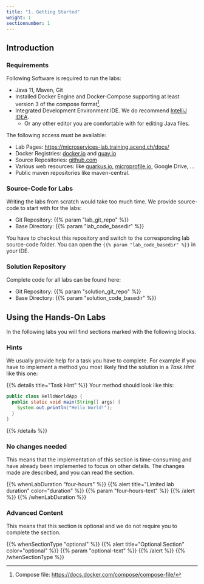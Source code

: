 ```yaml
---
title: "1. Getting Started"
weight: 1
sectionnumber: 1
---
```


## Introduction


### Requirements

Following Software is required to run the labs:

* Java 11, Maven, Git
* Installed Docker Engine and Docker-Compose supporting at least version 3 of the compose format[^1].
* Integrated Development Environment IDE. We do recommend [IntelliJ IDEA](https://www.jetbrains.com/idea/).
  * Or any other editor you are comfortable with for editing Java files.

The following access must be available:

* Lab Pages: https://microservices-lab.training.acend.ch/docs/
* Docker Registries: [docker.io](https://docker.io) and [quay.io](https://quay.io)
* Source Repositories: [github.com](https://github.com)
* Various web resources: like [quarkus.io](https://www.quarkus.io/), [microprofile.io](https://www.microprofile.io/), Google Drive, ...
* Public maven repositories like maven-central.


### Source-Code for Labs

Writing the labs from scratch would take too much time. We provide source-code to start with for the labs:

* Git Repository: {{% param "lab_git_repo" %}}
* Base Directory: {{% param "lab_code_basedir" %}}

You have to checkout this repository and switch to the corresponding lab source-code folder. You can open the `{{% param "lab_code_basedir" %}}` in your IDE.


### Solution Repository

Complete code for all labs can be found here:

* Git Repository: {{% param "solution_git_repo" %}}
* Base Directory: {{% param "solution_code_basedir" %}}


## Using the Hands-On Labs

In the following labs you will find sections marked with the following blocks.


### Hints

We usually provide help for a task you have to complete. For example if you have to implement a method you most likely find the solution in a _Task Hint_ like this one:

{{% details title="Task Hint" %}}
Your method should look like this:

```java
public class HelloWorldApp {
  public static void main(String[] args) {
    System.out.println("Hello World!");
  }
}
```
{{% /details %}}


### No changes needed

This means that the implementation of this section is time-consuming and have already been implemented to focus on other details. The changes made are described, and you can read the section.

{{% whenLabDuration "four-hours" %}}
{{% alert title="Limited lab duration" color="duration" %}} {{% param "four-hours-text" %}} {{% /alert %}}
{{% /whenLabDuration %}}


### Advanced Content

This means that this section is optional and we do not require you to complete the section.


{{% whenSectionType "optional" %}}
{{% alert title="Optional Section" color="optional" %}} {{% param "optional-text" %}} {{% /alert %}}
{{% /whenSectionType %}}

[^1]: Compose file: https://docs.docker.com/compose/compose-file/
